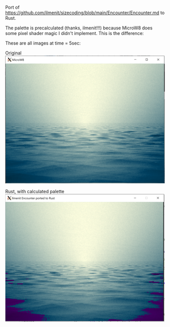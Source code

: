 Port of https://github.com/ilmenit/sizecoding/blob/main/Encounter/Encounter.md to Rust.

The palette is precalculated (thanks, ilmenit!!!) because MicroW8 does some pixel shader magic I didn't implement. This is the difference:

These are all images at time = 5sec:

Original
![alt text](assets/encounter-original.png)

Rust, with calculated palette
![alt text](assets/encounter-rust-calculated-palette.png)
